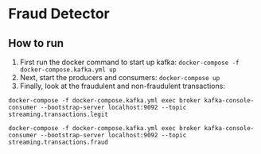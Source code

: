 # Fraud Detector

## How to run
1. First run the docker command to start up kafka:
`docker-compose -f docker-compose.kafka.yml up`
2. Next, start the producers and consumers:
`docker-compose up`
3. Finally, look at the fraudulent and non-fraudulent transactions:

```
docker-compose -f docker-compose.kafka.yml exec broker kafka-console-consumer --bootstrap-server localhost:9092 --topic streaming.transactions.legit

docker-compose -f docker-compose.kafka.yml exec broker kafka-console-consumer --bootstrap-server localhost:9092 --topic streaming.transactions.fraud
```